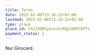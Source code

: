 ```yaml
---
title: Torno
date: 2022-02-06T13:18:22+01:00
lastmod: 2022-02-06T13:18:22+01:00
type: place
place_id: ChIJ4QMVywcosUcRQp3dRPCDPTs
payment_status: 1
---
```


Nur Girocard.
